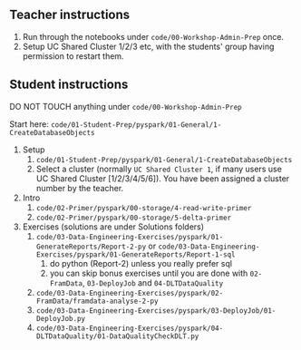 
## Teacher instructions

1. Run through the notebooks under `code/00-Workshop-Admin-Prep` once.
2. Setup UC Shared Cluster 1/2/3 etc, with the students' group having permission to restart them.

## Student instructions

DO NOT TOUCH anything under `code/00-Workshop-Admin-Prep`

Start here: `code/01-Student-Prep/pyspark/01-General/1-CreateDatabaseObjects`

1. Setup
    1. `code/01-Student-Prep/pyspark/01-General/1-CreateDatabaseObjects`
    2. Select a cluster (normally `UC Shared Cluster 1`, if many users use UC Shared Cluster [1/2/3/4/5/6]). You have been assigned a cluster number by the teacher.
2. Intro
    1. `code/02-Primer/pyspark/00-storage/4-read-write-primer`
    2. `code/02-Primer/pyspark/00-storage/5-delta-primer`
3. Exercises (solutions are under Solutions folders)
    1. `code/03-Data-Engineering-Exercises/pyspark/01-GenerateReports/Report-2-py` or
`code/03-Data-Engineering-Exercises/pyspark/01-GenerateReports/Report-1-sql`
        1. do python (Report-2) unless you really prefer sql
        2. you can skip bonus exercises until you are done with `02-FramData`, `03-DeployJob` and `04-DLTDataQuality`
    3. `code/03-Data-Engineering-Exercises/pyspark/02-FramData/framdata-analyse-2-py`
    3. `code/03-Data-Engineering-Exercises/pyspark/03-DeployJob/01-DeployJob.py`
    4. `code/03-Data-Engineering-Exercises/pyspark/04-DLTDataQuality/01-DataQualityCheckDLT.py`
